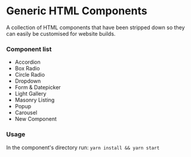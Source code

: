 # Generic HTML Components
A collection of HTML components that have been stripped down so they can easily be customised for website builds.

### Component list
* Accordion
* Box Radio
* Circle Radio
* Dropdown
* Form & Datepicker
* Light Gallery
* Masonry Listing
* Popup
* Carousel
* New Component

### Usage
In the component's directory run:
`yarn install && yarn start`
